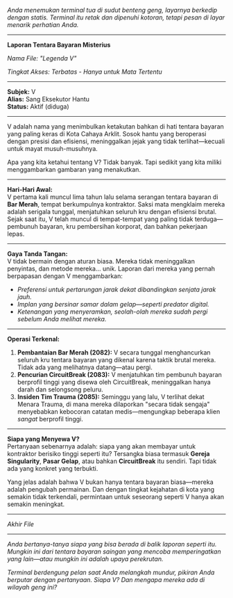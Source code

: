 _Anda menemukan terminal tua di sudut benteng geng, layarnya berkedip dengan statis. Terminal itu retak dan dipenuhi kotoran, tetapi pesan di layar menarik perhatian Anda._

---

**Laporan Tentara Bayaran Misterius**

_Nama File: "Legenda V"_

_Tingkat Akses: Terbatas - Hanya untuk Mata Tertentu_

---

**Subjek:** V  
**Alias:** Sang Eksekutor Hantu  
**Status:** Aktif (diduga)

---

V adalah nama yang menimbulkan ketakutan bahkan di hati tentara bayaran yang paling keras di Kota Cahaya Arklit. Sosok hantu yang beroperasi dengan presisi dan efisiensi, meninggalkan jejak yang tidak terlihat—kecuali untuk mayat musuh-musuhnya.

Apa yang kita ketahui tentang V? Tidak banyak. Tapi sedikit yang kita miliki menggambarkan gambaran yang menakutkan.

---

**Hari-Hari Awal:**  
V pertama kali muncul lima tahun lalu selama serangan tentara bayaran di **Bar Merah**, tempat berkumpulnya kontraktor. Saksi mata mengklaim mereka adalah serigala tunggal, menjatuhkan seluruh kru dengan efisiensi brutal. Sejak saat itu, V telah muncul di tempat-tempat yang paling tidak terduga—pembunuh bayaran, kru pembersihan korporat, dan bahkan pekerjaan lepas.

---

**Gaya Tanda Tangan:**  
V tidak bermain dengan aturan biasa. Mereka tidak meninggalkan penyintas, dan metode mereka... unik. Laporan dari mereka yang pernah berpapasan dengan V menggambarkan:

- _Preferensi untuk pertarungan jarak dekat dibandingkan senjata jarak jauh._
- _Implan yang bersinar samar dalam gelap—seperti predator digital._
- _Ketenangan yang menyeramkan, seolah-olah mereka sudah pergi sebelum Anda melihat mereka._

---

**Operasi Terkenal:**

1. **Pembantaian Bar Merah (2082):** V secara tunggal menghancurkan seluruh kru tentara bayaran yang dikenal karena taktik brutal mereka. Tidak ada yang melihatnya datang—atau pergi.
2. **Pencurian CircuitBreak (2083):** V menjatuhkan tim pembunuh bayaran berprofil tinggi yang disewa oleh CircuitBreak, meninggalkan hanya darah dan selongsong peluru.
3. **Insiden Tim Trauma (2085):** Seminggu yang lalu, V terlihat dekat Menara Trauma, di mana mereka dilaporkan "secara tidak sengaja" menyebabkan kebocoran catatan medis—mengungkap beberapa klien _sangat_ berprofil tinggi.

---

**Siapa yang Menyewa V?**  
Pertanyaan sebenarnya adalah: siapa yang akan membayar untuk kontraktor berisiko tinggi seperti itu? Tersangka biasa termasuk **Gereja Singularity**, **Pasar Gelap**, atau bahkan **CircuitBreak** itu sendiri. Tapi tidak ada yang konkret yang terbukti.

Yang jelas adalah bahwa V bukan hanya tentara bayaran biasa—mereka adalah pengubah permainan. Dan dengan tingkat kejahatan di kota yang semakin tidak terkendali, permintaan untuk seseorang seperti V hanya akan semakin meningkat.

---

_Akhir File_

---

_Anda bertanya-tanya siapa yang bisa berada di balik laporan seperti itu. Mungkin ini dari tentara bayaran saingan yang mencoba memperingatkan yang lain—atau mungkin ini adalah upaya perekrutan._

_Terminal berdengung pelan saat Anda melangkah mundur, pikiran Anda berputar dengan pertanyaan. Siapa V? Dan mengapa mereka ada di wilayah geng ini?_
